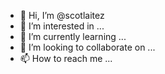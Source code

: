 - 👋 Hi, I’m @scotlaitez
- 👀 I’m interested in ...
- 🌱 I’m currently learning ...
- 💞️ I’m looking to collaborate on ...
- 📫 How to reach me ...

<!---
scotlaitez/scotlaitez is a ✨ special ✨ repository because its `README.md` (this file) appears on your GitHub profile.
You can click the Preview link to take a look at your changes.
--->
